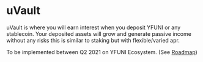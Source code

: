 # uVault

uVault is where you will earn interest when you deposit YFUNI or any stablecoin. Your deposited assets will grow and generate passive income without any risks this is similar to staking but with flexible/varied apr.

To be implemented between Q2 2021 on YFUNI Ecosystem. \(See [Roadmap](https://app.gitbook.com/@yfuni-finance/s/yfuni-finance/protocol/roadmap)\)

